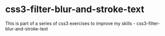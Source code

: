 # css3-filter-blur-and-stroke-text
This is part of a series of css3 exercises to improve my skills - css3-filter-blur-and-stroke-text
